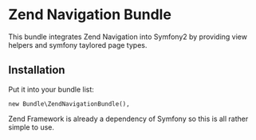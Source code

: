# Zend Navigation Bundle

This bundle integrates Zend Navigation into Symfony2 by providing view helpers and symfony taylored page types.

## Installation

Put it into your bundle list:

    new Bundle\ZendNavigationBundle(),

Zend Framework is already a dependency of Symfony so this is all rather simple to use.


